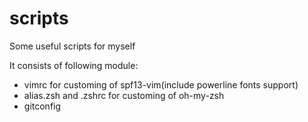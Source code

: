 scripts
=======

Some useful scripts for myself

It consists of following module:

* vimrc for customing of spf13-vim(include powerline fonts support)
* alias.zsh and .zshrc for customing of oh-my-zsh
* gitconfig
